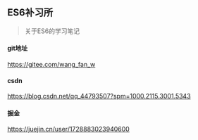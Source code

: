 ## ES6补习所

> 关于ES6的学习笔记





#### git地址

https://gitee.com/wang_fan_w

#### csdn

https://blog.csdn.net/qq_44793507?spm=1000.2115.3001.5343

#### 掘金

https://juejin.cn/user/1728883023940600

